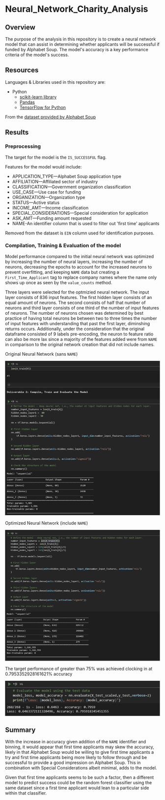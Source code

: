 # Neural_Network_Charity_Analysis

## Overview

The purpose of the analysis in this repository is to create a neural network model that can assist in determining whether applicants will be successful if funded by Alphabet Soup. The model's accuracy is a key performance criteria of the model's success.

## Resources

Languages & Libraries used in this repository are:

* Python
  * [scikit-learn library](https://scikit-learn.org/stable/index.html)
  * [Pandas](https://pandas.pydata.org/docs/)
  * [TensorFlow for Python](https://www.tensorflow.org/api_docs/python/tf)

From the [dataset provided by Alphabet Soup](/Resources/charity_data.csv)

## Results

### Preprocessing

The target for the model is the `IS_SUCCESSFUL` flag.

Features for the model would include:

* APPLICATION_TYPE—Alphabet Soup application type
* AFFILIATION—Affiliated sector of industry
* CLASSIFICATION—Government organization classification
* USE_CASE—Use case for funding
* ORGANIZATION—Organization type
* STATUS—Active status
* INCOME_AMT—Income classification
* SPECIAL_CONSIDERATIONS—Special consideration for application
* ASK_AMT—Funding amount requested
* NAME-An identifier column that is used to filter out 'first time' applicants

Removed from the dataset is `EIN` column used for identification purposes.

### Compilation, Training & Evaluation of the model

Model performance compared to the initial neural network was optimized by increasing the number of neural layers, increasing the number of neurons, decreasing the epochs to account for the increased neurons to prevent overfitting, and keeping `NAME` data but creating a `First_Time_Applicant` tag to replace company names where the name only shows up once as seen by the `value_counts` method.

Three layers were selected for the optmizied neural network. The input layer consists of 836 input features. The first hidden layer consists of an equal amount of neurons. The second consists of half that number of neurons and third layer consists of one third of the number of input features of neurons. The number of neurons chosen was determined by best practice of having total neurons be between two to three times the number of input features with understanding that past the first layer, diminshing returns occurs. Additionally, under the consideration that the original dataframe consisted of 9 labels pre-encoding, the neuron to feature ratio can also be more lax since a majority of the features added were from `NAME` in comparison to the original network creation that did not include names.

Original Neural Network (sans `NAME`)

![original](/Resources/originalnn.png)

Optimized Neural Network (include `NAME`)

![nncreation](/Resources/nncreation.png)

The target performance of greater than 75% was achieved clocking in at 0.7953352928161621% accuracy

![accuracy](/Resources/finalaccuracy.png)

## Summary

With the increase in accuracy given addition of the `NAME` identifier and binning, it would appear that first time applicants may skew the accuracy, likely in that Alphabet Soup would be willing to give first time applicants a try and first time applicants being more likely to follow through and be successful to provide a good impression on Alphabet Soup. This in combination with Special Considerations albeit minimal, adds to the model.

Given that first time applicants seems to be such a factor, then a different model to predict success could be the random forest classifier using the same dataset since a first time applicant would lean to a particular side within that classifier.